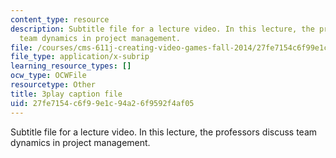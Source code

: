 ```yaml
---
content_type: resource
description: Subtitle file for a lecture video. In this lecture, the professors discuss
  team dynamics in project management.
file: /courses/cms-611j-creating-video-games-fall-2014/27fe7154c6f99e1c94a26f9592f4af05_Av9sFr_NsBU.srt
file_type: application/x-subrip
learning_resource_types: []
ocw_type: OCWFile
resourcetype: Other
title: 3play caption file
uid: 27fe7154-c6f9-9e1c-94a2-6f9592f4af05
---
```

Subtitle file for a lecture video. In this lecture, the professors discuss team dynamics in project management.